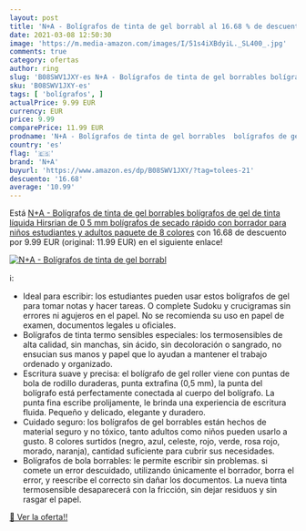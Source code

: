 ```yaml
---
layout: post
title: 'N+A - Bolígrafos de tinta de gel borrabl al 16.68 % de descuento'
date: 2021-03-08 12:50:30
image: 'https://m.media-amazon.com/images/I/51s4iXBdyiL._SL400_.jpg'
comments: true
category: ofertas
author: ring
slug: 'B08SWV1JXY-es N+A - Bolígrafos de tinta de gel borrables bolígrafos de...'
sku: 'B08SWV1JXY-es'
tags: [ 'bolígrafos', ]
actualPrice: 9.99 EUR
currency: EUR
price: 9.99
comparePrice: 11.99 EUR
prodname: 'N+A - Bolígrafos de tinta de gel borrables  bolígrafos de gel de tinta líquida Hirsrian de 0 5 mm bolígrafos de secado rápido con borrador para niños  estudiantes y adultos  paquete de 8 colores'
country: 'es'
flag: '🇪🇸'
brand: 'N+A'
buyurl: 'https://www.amazon.es/dp/B08SWV1JXY/?tag=tolees-21'
descuento: '16.68'
average: '10.99'
---
```


Está [N+A - Bolígrafos de tinta de gel borrables  bolígrafos de gel de tinta líquida Hirsrian de 0 5 mm bolígrafos de secado rápido con borrador para niños  estudiantes y adultos  paquete de 8 colores](https://www.amazon.es/dp/B08SWV1JXY/?tag=tolees-21) con 16.68 de descuento por 9.99 EUR (original: 11.99 EUR) en el siguiente enlace!

[![N+A - Bolígrafos de tinta de gel borrabl](https://m.media-amazon.com/images/I/51s4iXBdyiL._SL400_.jpg)](https://www.amazon.es/dp/B08SWV1JXY/?tag=tolees-21)

ℹ️:

- Ideal para escribir: los estudiantes pueden usar estos bolígrafos de gel para tomar notas y hacer tareas. O complete Sudoku y crucigramas sin errores ni agujeros en el papel. No se recomienda su uso en papel de examen, documentos legales u oficiales.
- Bolígrafos de tinta termo sensibles especiales: los termosensibles de alta calidad, sin manchas, sin ácido, sin decoloración o sangrado, no ensucian sus manos y papel que lo ayudan a mantener el trabajo ordenado y organizado.
- Escritura suave y precisa: el bolígrafo de gel roller viene con puntas de bola de rodillo duraderas, punta extrafina (0,5 mm), la punta del bolígrafo está perfectamente conectada al cuerpo del bolígrafo. La punta fina escribe prolijamente, le brinda una experiencia de escritura fluida. Pequeño y delicado, elegante y duradero.
- Cuidado seguro: los bolígrafos de gel borrables están hechos de material seguro y no tóxico, tanto adultos como niños pueden usarlo a gusto. 8 colores surtidos (negro, azul, celeste, rojo, verde, rosa rojo, morado, naranja), cantidad suficiente para cubrir sus necesidades.
- Bolígrafos de bola borrables: le permite escribir sin problemas. si comete un error descuidado, utilizando únicamente el borrador, borra el error, y reescribe el correcto sin dañar los documentos. La nueva tinta termosensible desaparecerá con la fricción, sin dejar residuos y sin rasgar el papel.

[🛒 Ver la oferta!!](https://www.amazon.es/dp/B08SWV1JXY/?tag=tolees-21)
